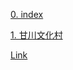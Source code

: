 [0. index](https://github.com/mina0502/Project/tree/master/WebPrograming_HTML/index)

[1. 甘川文化村](https://github.com/mina0502/Project/tree/master/WebPrograming_HTML/html)

[Link](http://mina0502.dothome.co.kr)

